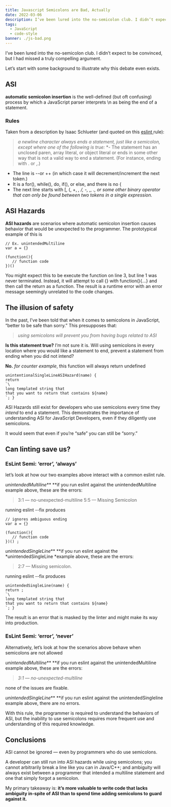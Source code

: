 ```yaml
---
title: Javascript Semicolons are Bad, Actually
date: 2022-03-06
description: I’ve been lured into the no-semicolon club. I didn’t expect to be convinced, but I had missed a truly compelling argument.
tags:
  - JavaScript
  - code-style
banner: ./js-bad.png
---
```


I’ve been lured into the no-semicolon club. I didn’t expect to be convinced, but I had missed a truly compelling argument.

Let’s start with some background to illustrate why this debate even exists.

## ASI

**automatic semicolon insertion** is the well-defined (but oft confusing) process by which a JavaScript parser interprets \n as being the end of a statement.

### Rules

Taken from a description by Isaac Schlueter (and quoted on this [eslint ](https://eslint.org/docs/rules/no-unexpected-multiline)rule):
>  *a newline character always ends a statement, just like a semicolon, except where one of the following is true:*
>  *- The statement has an unclosed paren, array literal, or object literal or ends in some other way that is not a valid way to end a statement. (For instance, ending with . or ,.)
- The line is --or ++ (in which case it will decrement/increment the next token.)
- It is a for(), while(), do, if(), or else, and there is no {
- The next line starts with [, (, +, *, /, -, ,, ., or some other binary operator that can only be found between two tokens in a single expression.*

## ASI Hazards

**ASI hazards** are scenarios where automatic semicolon insertion causes behavior that would be unexpected to the programmer. The prototypical example of this is

    // Ex. unintendedMultiline
    var a = {}

    (function(){
       // function code
    })()

You might expect this to be execute the function on line 3, but line 1 was never terminated. Instead, it will attempt to call {} with function(){...} and then call the return as a function. The result is a runtime error with an error message seemingly unrelated to the code changes.

## The illusion of safety

In the past, I’ve been told that when it comes to semicolons in JavaScript, “better to be safe than sorry.” This presupposes that:
>  *using semicolons will prevent you from having bugs related to ASI*

**Is this statement true?**
I’m not sure it is. Will using semicolons in every location where you would like a statement to end, prevent a statement from ending when you did not intend?

**No.** *for counter example*, this function will always return undefined

    unintentionalSingleLineASIHazard(name) {
    return 
    `\
    long templated string that
    that you want to return that contains ${name}
    `; }

ASI Hazards still exist for developers who use semicolons every time they *intend* to end a statement. This demonstrates the importance of understanding ASI for JavaScript Developers, even if they diligently use semicolons.

It would seem that even if you’re “safe” you can still be “sorry.”

## Can linting save us?

### EsLint Semi: ‘error’, ‘always’

let’s look at how our two examples above interact with a common eslint rule.

*unintendedMultiline***
**if you run eslint against the unintendedMultiline example above, these are the errors:
>  3:1 — no-unexpected-multiline
>  5:5 — Missing Semicolon

running eslint --fix produces

    // ignores ambiguous ending
    var a = {}

    (function(){
       // function code
    })() ;

*unintendedSingleLine***
**if you run eslint against the *unintendedSingleLine *example above, these are the errors:
>  2:7 — Missing semicolon.

running eslint --fix produces

    unintendedSingleLine(name) {
    return ;
    `\
    long templated string that
    that you want to return that contains ${name}
    `; }

The result is an error that is masked by the linter and might make its way into production.

### EsLint Semi: ‘error’, ‘never’

Alternatively, let’s look at how the scenarios above behave when semicolons are not allowed

*unintendedMultiline***
**if you run eslint against the unintendedMultiline example above, these are the errors:
>  *3:1 — no-unexpected-multiline*

none of the issues are fixable.

*unintendedSingleLine***
**if you run eslint against the unintendedSingleline example above, there are no errors.

With this rule, the programmer is required to understand the behaviors of ASI, but the inability to use semicolons requires more frequent use and understanding of this required knowledge.

## Conclusions

ASI cannot be ignored — even by programmers who do use semicolons.

A developer can still run into ASI hazards while using semicolons; you cannot arbitrarily break a line like you can in Java/C++; and ambiguity will always exist between a programmer that intended a multiline statement and one that simply forgot a semicolon.

My primary takeaway is: **it’s more valuable to write code that lacks ambiguity in-spite of ASI than to spend time adding semicolons to guard against it.**
